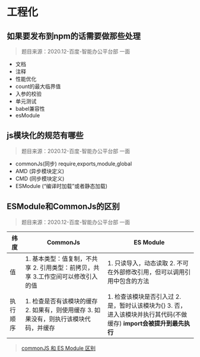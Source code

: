 # 工程化

## 如果要发布到npm的话需要做那些处理

> 题目来源：2020.12-百度-智能办公平台部 一面

- 文档
- 注释
- 性能优化
- count的最大临界值
- 入参的校验
- 单元测试
- babel兼容性
- esModule

## js模块化的规范有哪些

> 题目来源：2020.12-百度-智能办公平台部 一面

- commonJs(同步) require,exports,module,global
- AMD (异步模块定义)
- CMD (同步模块定义)
- ESModule (“编译时加载”或者静态加载)

## ESModule和CommonJs的区别

> 题目来源：2020.12-百度-智能办公平台部 一面

纬度 | CommonJs | ES Module
-- | -- | --
值 | 1. 基本类型：值复制，不共享 2. 引用类型：前拷贝，共享 3.工作空间可以修改引入的值 | 1. 只读导入，动态读取 2. 不可在外部修改引用，但可以调用引用中包含的方法
执行顺序| 1. 检查是否有该模块的缓存 2. 如果有，则使用缓存 3. 如果没有，则执行该模块代码，并缓存 | 1. 检查该模块是否引入过 2. 是，暂时认该模块为{} 3. 否，进入该模块并执行其代码(不做缓存) **import会被提升到最先执行**

> [commonJS 和 ES Module 区别](https://zhuanlan.zhihu.com/p/161015809)
